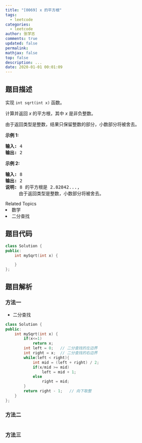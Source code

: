 ```yaml
---
title: "[0069] x 的平方根"
tags:
  - leetcode
categories:
  - leetcode
author: 张学志
comments: true
updated: false
permalink:
mathjax: false
top: false
description: ...
date: 2020-01-01 00:01:09
---
```


## 题目描述

<p>实现&nbsp;<code>int sqrt(int x)</code>&nbsp;函数。</p>

<p>计算并返回&nbsp;<em>x</em>&nbsp;的平方根，其中&nbsp;<em>x </em>是非负整数。</p>

<p>由于返回类型是整数，结果只保留整数的部分，小数部分将被舍去。</p>

<p><strong>示例 1:</strong></p>

<pre><strong>输入:</strong> 4
<strong>输出:</strong> 2
</pre>

<p><strong>示例 2:</strong></p>

<pre><strong>输入:</strong> 8
<strong>输出:</strong> 2
<strong>说明:</strong> 8 的平方根是 2.82842..., 
&nbsp;    由于返回类型是整数，小数部分将被舍去。
</pre>
<div><div>Related Topics</div><div><li>数学</li><li>二分查找</li></div></div>

## 题目代码

```cpp
class Solution {
public:
    int mySqrt(int x) {

    }
};
```

## 题目解析

### 方法一

* 二分查找

```cpp
class Solution {
public:
    int mySqrt(int x) {
        if(x<=1)
            return x;
        int left = 0;   // 二分查找的左边界
        int right = x;  // 二分查找的右边界
        while(left < right){
            int mid = (left + right) / 2;
            if(x/mid >= mid)
                left = mid + 1;
            else
                right = mid;
        }
        return right - 1;   // 向下取整
    }
};
```

### 方法二

```cpp

```

### 方法三

```cpp

```

